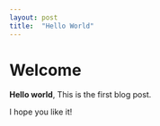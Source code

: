 ```yaml
---
layout: post
title:  "Hello World"
---
```


# Welcome

**Hello world**, This is the first blog post.

I hope you like it!
